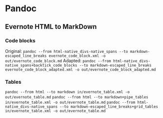 # Pandoc

## Evernote HTML to MarkDown
### Code blocks
Original:
`pandoc --from html-native_divs-native_spans --to markdown-escaped_line_breaks evernote_code_block.xml -o out/evernote_code_block.md`
Adapted:
`pandoc --from html-native_divs-native_spans+backtick_code_blocks --to markdown-escaped_line_breaks evernote_code_block_adapted.xml -o out/evernote_code_block_adapted.md`
### Tables
`pandoc --from html --to markdown in/evernote_table.xml -o out/evernote_table.md`
`pandoc --from html --to markdown+pipe_tables in/evernote_table.xml -o out/evernote_table.md`
`pandoc --from html-native_divs-native_spans --to markdown-escaped_line_breaks+grid_tables in/evernote_table.xml -o out/evernote_table.md`
